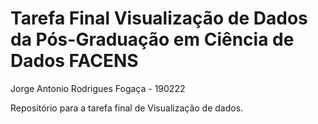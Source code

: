 # Tarefa Final Visualização de Dados da Pós-Graduação em Ciência de Dados FACENS

Jorge Antonio Rodrigues Fogaça - 190222

Repositório para a tarefa final de Visualização de dados.
